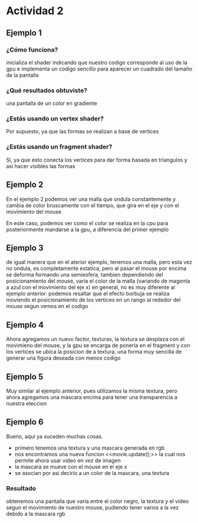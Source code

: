 # Actividad 2

## Ejemplo 1

### ¿Cómo funciona?

inicializa el shader indicando que nuestro codigo corresponde al uso de la gpu e implementa un codigo sencillo para aparecer un cuadrado del tamaño de la pantalla

### ¿Qué resultados obtuviste?

una pantalla de un color en gradiente 

### ¿Estás usando un vertex shader?

Por supuesto, ya que las formas se realizan a base de vertices

### ¿Estás usando un fragment shader?

Si, ya que esto conecta los vertices para dar forma basada en triangulos y asi hacer visibles las formas

## Ejemplo 2

En el ejemplo 2 podemos ver una malla que ondula constantemente y cambia de color bruscamente con el tiempo, que gira en el eje y con el movimiento del mouse 

En este caso, podemos ver como el color se realiza en la cpu para posteriormente mandarse a la gpu, a diferencia del primer ejemplo

## Ejemplo 3

de igual manera que en el aterior ejemplo, tenemos una malla, pero esta vez no ondula, es completamente estatica, pero al pasar el mouse por encima se deforma formando una semiesfera, tambien dependiendo del posicionamiento del mouse, varia el color de la malla (variando de magenta a azul con el movimiento del eje x) en general, no es muy diferente al ejemplo anterior. podemos resaltar que el efecto borbuja se realiza moviendo el posicionamiento de los vertices en un rango al rededor del mouse segun vemos en el codigo

## Ejemplo 4

Ahora agregamos un nuevo factor, texturas, la textura se desplaza con el movimieno del mouse, y la gpu se encarga de ponerla en el fragment y con los vertices se ubica la posicion de a textura, una forma muy sencilla de generar una figura deseada con menos codigo 

## Ejemplo 5

Muy similar al ejemplo anterior, pues utilizamos la misma textura, pero ahora agregamos una mascara encima para tener una transparencia a nuestra eleccion 

## Ejemplo 6

Bueno, aqui ya suceden muchas cosas. 
- primero tenemos una textura y una mascara generada en rgb
- nos encontramos una nueva funcion <<movie.update();>> la cual nos permite ahora usar video en vez de imagen 
- la mascara se mueve con el mouse en el eje x
- se asocian por asi decirlo a un color de la mascara, una textura

### Resultado
obtenemos una pantalla que varia entre el color negro, la textura y el video segun el movimiento de nuestro mouse, pudiendo tener varios a la vez debido a la mascara rgb